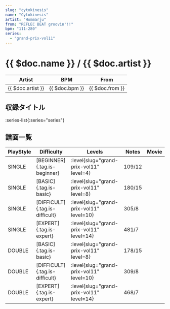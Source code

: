 ```yaml
---
slug: "cytokinesis"
name: "Cytokinesis"
artist: "Hommarju"
from: "REFLEC BEAT groovin'!!"
bpm: "111-280"
series:
  - "grand-prix-vol11"
---
```


# {{ $doc.name }} / {{ $doc.artist }}

|Artist|BPM|From|
|------|---|----|
|{{ $doc.artist }}|{{ $doc.bpm }}|{{ $doc.from }}|

## 収録タイトル

:series-list{:series="series"}

## 譜面一覧

|PlayStyle|Difficulty|Levels|Notes|Movie|
|---------|----------|------|-----|-----|
|SINGLE|[BEGINNER]{.tag.is-beginner}|<div class="field is-grouped is-grouped-multiline"> :level{slug="grand-prix-vol11" level=4}</div>|109/12||
|SINGLE|[BASIC]{.tag.is-basic}|<div class="field is-grouped is-grouped-multiline"> :level{slug="grand-prix-vol11" level=8}</div>|180/15||
|SINGLE|[DIFFICULT]{.tag.is-difficult}|<div class="field is-grouped is-grouped-multiline"> :level{slug="grand-prix-vol11" level=10}</div>|305/8||
|SINGLE|[EXPERT]{.tag.is-expert}|<div class="field is-grouped is-grouped-multiline"> :level{slug="grand-prix-vol11" level=14}</div>|481/7||
|DOUBLE|[BASIC]{.tag.is-basic}|<div class="field is-grouped is-grouped-multiline"> :level{slug="grand-prix-vol11" level=8}</div>|178/15||
|DOUBLE|[DIFFICULT]{.tag.is-difficult}|<div class="field is-grouped is-grouped-multiline"> :level{slug="grand-prix-vol11" level=10}</div>|309/8||
|DOUBLE|[EXPERT]{.tag.is-expert}|<div class="field is-grouped is-grouped-multiline"> :level{slug="grand-prix-vol11" level=14}</div>|468/7||
